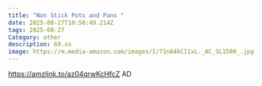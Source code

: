 ```yaml
---
title: "Non Stick Pots and Pans "
date: 2025-08-27T10:58:49.214Z
tags: 2025-08-27
Category: other
description: 69.xx
image: https://m.media-amazon.com/images/I/71nA4kCI1xL._AC_SL1500_.jpg
---
```

https://amzlink.to/az04qrwKcHfcZ
AD
